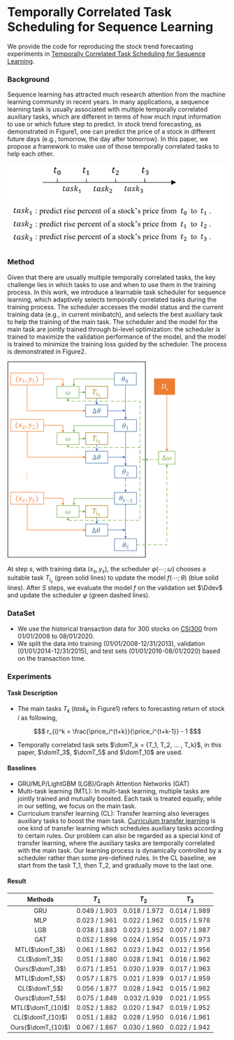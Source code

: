 # Temporally Correlated Task Scheduling for Sequence Learning
We provide the code for reproducing the stock trend forecasting experiments in [Temporally Correlated Task Scheduling for Sequence Learning](https://www.overleaf.com/project/5eb8efb42dcf710001d781d6).

### Background
Sequence learning has attracted much research attention from the machine learning community in recent years. In many applications, a sequence learning task is usually associated with multiple temporally correlated auxiliary tasks, which are different in terms of how much input information to use or which future step to predict. In stock trend forecasting, as demonstrated in Figure1, one can predict the price of a stock in different future days (e.g., tomorrow, the day after tomorrow). In this paper, we propose a framework to make use of those temporally correlated tasks to help each other. 

![Temporally Correlated Tasks.](task_description.png)


### Method
Given that there are usually multiple temporally correlated tasks, the key challenge lies in which tasks to use and when to use them in the training process. In this work, we introduce a learnable task scheduler for sequence learning, which adaptively selects temporally correlated tasks during the training process. The scheduler accesses the model status and the current training data (e.g., in current minibatch), and selects the best auxiliary task to help the training of the main task. The scheduler and the model for the main task are jointly trained through bi-level optimization: the scheduler is trained to maximize the validation performance of the model, and the model is trained to minimize the training loss guided by the scheduler. The process is demonstrated in Figure2.


![The optimization workflow of one episode.](workflow.png)


At step $s$, with training data $(x_s,y_s)$, the scheduler $\varphi(\cdots;\omega)$ chooses a suitable task $T_{i_s}$ (green solid lines) to update the model $f(\cdots;\theta)$ (blue solid lines). After $S$ steps, we evaluate the model $f$ on the validation set $\Ddev$ and update the scheduler $\varphi$ (green dashed lines).

### DataSet
* We use the historical transaction data for 300 stocks on [CSI300](http://www.csindex.com.cn/en/indices/index-detail/000300) from 01/01/2008 to 08/01/2020. 
* We split the data into training (01/01/2008-12/31/2013), validation (01/01/2014-12/31/2015), and test sets (01/01/2016-08/01/2020) based on the transaction time. 

### Experiments
#### Task Description
* The main tasks $T_k$ ($task_k$ in Figure1) refers to forecasting return of stock $i$ as following,

```math
$
r_{i}^k = \frac{\price_i^{t+k}}{\price_i^{t+k-1}} - 1
$
```
* Temporally correlated task sets $\domT_k = {T_1, T_2, ... , T_k}$, in this paper, $\domT_3$, $\domT_5$ and $\domT_10$ are used.
#### Baselines
* GRU/MLP/LightGBM (LGB)/Graph Attention Networks (GAT)
* Multi-task learning (MTL): In multi-task learning, multiple tasks are jointly trained and mutually boosted. Each task is treated equally, while in our setting, we focus on the main task.
* Curriculum transfer learning (CL): Transfer learning also leverages auxiliary tasks to boost the main task. [Curriculum transfer learning](https://arxiv.org/pdf/1804.00810.pdf) is one kind of transfer learning which schedules auxiliary tasks according to certain rules. Our problem can also be regarded as a special kind of transfer learning, where the auxiliary tasks are temporally correlated with the main task. Our learning process is dynamically controlled by a scheduler rather than some pre-defined rules. In the CL baseline, we start from the task T_1, then T_2, and gradually move to the last one.
#### Result
| Methods | $T_1$ | $T_2$ | $T_3$ |
| :----: | :----: | :----: | :----: |
| GRU | 0.049 / 1.903 | 0.018 / 1.972 | 0.014 / 1.989 |
| MLP | 0.023 / 1.961 | 0.022 / 1.962 | 0.015 / 1.978 |
| LGB | 0.038 / 1.883 | 0.023 / 1.952 | 0.007 / 1.987 |
| GAT | 0.052 / 1.898 | 0.024 / 1.954 | 0.015 / 1.973 |
| MTL($\domT_3$)  | 0.061 / 1.862  | 0.023 / 1.942  | 0.012 / 1.956 |
| CL($\domT_3$)  | 0.051 / 1.880  | 0.028 / 1.941  | 0.016 / 1.962 |
| Ours($\domT_3$)  | 0.071 / 1.851  | 0.030 / 1.939  | 0.017 / 1.963 |
| MTL($\domT_5$)  | 0.057 / 1.875  | 0.021 / 1.939  | 0.017 / 1.959 |
| CL($\domT_5$)  | 0.056 / 1.877  | 0.028 / 1.942  | 0.015 / 1.962 |
| Ours($\domT_5$)  | 0.075 / 1.849  | 0.032 /1.939  | 0.021 / 1.955  | 
| MTL($\domT_{10}$)  | 0.052 / 1.882  | 0.020 / 1.947  | 0.019 / 1.952 |
| CL($\domT_{10}$)  | 0.051 / 1.882  | 0.028 / 1.950  | 0.016 / 1.961 |
| Ours($\domT_{10}$)  | 0.067 /  1.867  | 0.030 / 1.960  | 0.022 / 1.942|